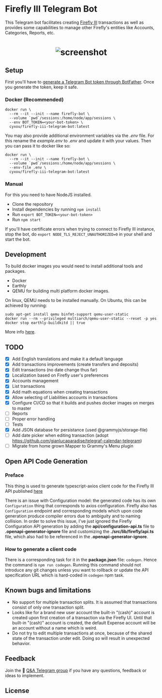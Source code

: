 # Firefly III Telegram Bot
This Telegram bot facilitates creating [Firefly III](https://www.firefly-iii.org/) transactions 
as well as provides some capabilities to manage other Firefly's entities like
Accounts, Categories, Reports, etc.

<h1 align="center"><img src="https://github.com/cyxou/firefly-iii-telegram-bot/blob/master/assets/welcome-screen.png?raw=true" alt="screenshot" align="center"/></h1>

## Setup
First you'll have to [generate a Telegram Bot token through BotFather](https://core.telegram.org/bots/tutorial#obtain-your-bot-token). Once you generate the token, keep it safe.

### Docker (Recommended)

```shell
docker run \
  --rm --it --init --name firefly-bot \
  --volume `pwd`/sessions:/home/node/app/sessions \
  --env BOT_TOKEN=<your-bot-token> \
  cyxou/firefly-iii-telegram-bot:latest
```

You may also provide additional environment variables via the _.env_ file.
For this rename the _example.env_ to _.env_ and update it with your values.
Then you can pass it to docker like so:

```shell
docker run \
  --rm --it --init --name firefly-bot \
  --volume `pwd`/sessions:/home/node/app/sessions \
  --env-file .env \
  cyxou/firefly-iii-telegram-bot:latest
```

### Manual

For this you need to have NodeJS installed.

 - Clone the repository
 - Install dependencies by running `npm install`
 - Run `export BOT_TOKEN=<your-bot-token>`
 - Run `npm start`

If you'll have certificate errors when trying to connect to Firefly III instance,
stop the bot, do `export NODE_TLS_REJECT_UNAUTHORIZED=0` in your shell and start the
bot.

## Development

To build docker images you would need to install additional tools and packages.
 - Docker
 - Earthly
 - QEMU for building multi platform docker images.

On linux, QEMU needs to be installed manually. On Ubuntu, this can be achieved by running:
```shell
sudo apt-get install qemu binfmt-support qemu-user-static
docker run --rm --privileged multiarch/qemu-user-static --reset -p yes
docker stop earthly-buildkitd || true
```
More info [here](https://docs.earthly.dev/docs/guides/multi-platform).

## TODO
- [x] Add English translations and make it a default language
- [x] Add transactions improvements (create transfers and deposits)
- [x] Edit transactions (no date change thus far)
- [x] Localization based on Firefly user's preferences
- [x] Accounts management
- [x] List transactions
- [x] Add math equations when creating transactions
- [x] Allow selecting of Liabilities accounts in transactions
- [x] Configure CI/CD so that it builds and pushes docker images on merges to master
- [ ] Reports
- [ ] Proper error handling
- [ ] Tests
- [x] Add JSON database for persistance (used @grammyjs/storage-file)
- [ ] Add date picker when editing transaction (adopt https://github.com/gianlucaparadise/telegraf-calendar-telegram)
- [ ] Migrate from home grown Mapper to Grammy's Menu plugin

## Open API Code Generation

### Preface

This thing is used to generate typescript-axios client code for the Firefly III API
published [here](https://api-docs.firefly-iii.org)

There is an issue with Configuration model: the generated code has its own
`Configuration` thing that corresponds to axios configuration. Firefly also has
`Configuration` endpoint and corresponding models which upon code generation produce
compiler errors due to ambiguity and to naming collision.
In order to solve this issue, I've just ignored the Firefly Configuration API
generation by adding the __api/configuration-api.ts__ file to
__.openapi-generator-ignore__ file and customizing the __./src/lib/firefly/api.ts__
file, which also had to be referenced in the __.openapi-generator-ignore__.

### How to generate a client code

There is a corresponding task for it in the __package.json__ file: `codegen`.
Hence the command is `npm run codegen`. Running this command should not introduce
any git changes unless you want to rollback or update the API specification URL
which is hard-coded in `codegen` npm task.

## Known bugs and limitations
 - No support for multiple transaction splits. It is assumed that transactions
     consist of only one transaction split.
 - Looks like for a brand new user account the built-in "(cash)" account is
   created upon first creation of a transaction via the Firefly UI. Until that
   built-in "(cash)" account is created, the default Expense account will be an
   account without a name which is weird.
 - Do not try to edit multiple transactions at once, because of the shared state of
   the transaction under edit. Doing so will result in unexpected behavior.

## Feedback
Join the 🔗 [Q&A Telegram group](https://t.me/firefly_iii_telegram_bot_group) if you have
any questions, feedback or ideas to implement.

## License

[license-url]: https://www.gnu.org/licenses/agpl-3.0.html
[stars-url]: https://github.com/cyxou/firefly-iii-telegram-bot/stargazers
